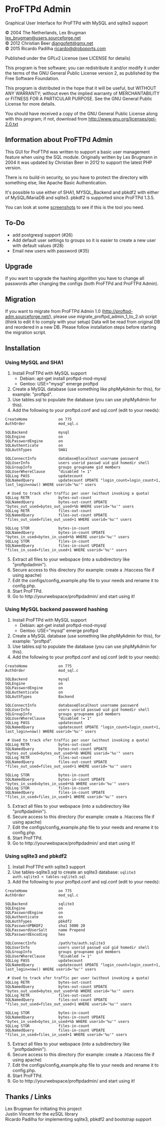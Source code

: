 # ProFTPd Admin

Graphical User Interface for ProFTPd with MySQL and sqlite3 support

&copy; 2004 The Netherlands, Lex Brugman <lex_brugman@users.sourceforge.net><br/>
&copy; 2012 Christian Beer <djangofett@gmx.net><br/>
&copy; 2015 Ricardo Padilha <ricardo@droboports.com>

Published under the GPLv2 License (see LICENSE for details)

This program is free software; you can redistribute it and/or modify
it under the terms of the GNU General Public License version 2,
as published by the Free Software Foundation.

This program is distributed in the hope that it will be useful,
but WITHOUT ANY WARRANTY; without even the implied warranty of
MERCHANTABILITY or FITNESS FOR A PARTICULAR PURPOSE.  See the
GNU General Public License for more details.

You should have received a copy of the GNU General Public License
along with this program; if not, download from http://www.gnu.org/licenses/gpl-2.0.txt

## Information about ProFTPd Admin

This GUI for ProFTPd was written to support a basic user management feature when using the SQL module. Originally written by Lex Brugmann in 2004 it was updated by Christian Beer in 2012 to support the latest PHP version.

There is no build-in security, so you have to protect the directory with something else, like Apache Basic Authentication.

It's possible to use either of SHA1, MYSQL_Backend and pbkdf2 with either of MySQL/MariaDB and sqlite3. pbkdf2 is supported since ProFTPd 1.3.5.

You can look at some [screenshots](screenshots/README.md) to see if this is the tool you need.

## To-Do

* add postgresql support (#26)
* Add default user settings to groups so it is easier to create a new user with default values (#28)
* Email new users with password (#35)

## Upgrade

If you want to upgrade the hashing algorithm you have to change all passwords after changing the configs (both ProFTPd and ProFTPd Admin).

## Migration

If you want to migrate from ProFTPd Admin 1.0 (http://proftpd-adm.sourceforge.net/), please use migrate_proftpd_admin_1_to_2.sh script (think to edit it to comply with your setup)
Data will be read from original DB and reordered in a new DB. Please follow installation steps before starting the migration script.

## Installation

### Using MySQL and SHA1

1. Install ProFTPd with MySQL support
     - Debian: apt-get install proftpd-mod-mysql
     - Gentoo: USE="mysql" emerge proftpd
2. Create a MySQL database (use something like phpMyAdmin for this), for example: "proftpd".
3. Use tables.sql to populate the database (you can use phpMyAdmin for this).
4. Add the following to your proftpd.conf and sql.conf (edit to your needs):

```
CreateHome              on 775
AuthOrder               mod_sql.c

SQLBackend              mysql
SQLEngine               on
SQLPasswordEngine       on
SQLAuthenticate         on
SQLAuthTypes            SHA1

SQLConnectInfo          database@localhost username password
SQLUserInfo             users userid passwd uid gid homedir shell
SQLGroupInfo            groups groupname gid members
SQLUserWhereClause      "disabled != 1"
SQLLog PASS             updatecount
SQLNamedQuery           updatecount UPDATE "login_count=login_count+1, last_login=now() WHERE userid='%u'" users

 # Used to track xfer traffic per user (without invoking a quota)
SQLLog RETR             bytes-out-count
SQLNamedQuery           bytes-out-count UPDATE "bytes_out_used=bytes_out_used+%b WHERE userid='%u'" users
SQLLog RETR             files-out-count
SQLNamedQuery           files-out-count UPDATE "files_out_used=files_out_used+1 WHERE userid='%u'" users

SQLLog STOR             bytes-in-count
SQLNamedQuery           bytes-in-count UPDATE "bytes_in_used=bytes_in_used+%b WHERE userid='%u'" users
SQLLog STOR             files-in-count
SQLNamedQuery           files-in-count UPDATE "files_in_used=files_in_used+1 WHERE userid='%u'" users
```

5. Extract all files to your webspace (into a subdirectory like "proftpdadmin").
6. Secure access to this directory (for example: create a .htaccess file if using apache)
7. Edit the configs/config_example.php file to your needs and rename it to config.php.
8. Start ProFTPd.
9. Go to http://yourwebspace/proftpdadmin/ and start using it!

### Using MySQL backend password hashing

1. Install ProFTPd with MySQL support
     - Debian: apt-get install proftpd-mod-mysql
     - Gentoo: USE="mysql" emerge proftpd
2. Create a MySQL database (use something like phpMyAdmin for this), for example: "proftpd".
3. Use tables.sql to populate the database (you can use phpMyAdmin for this).
4. Add the following to your proftpd.conf and sql.conf (edit to your needs):

```
CreateHome              on 775
AuthOrder               mod_sql.c

SQLBackend              mysql
SQLEngine               on
SQLPasswordEngine       on
SQLAuthenticate         on
SQLAuthTypes            Backend

SQLConnectInfo          database@localhost username password
SQLUserInfo             users userid passwd uid gid homedir shell
SQLGroupInfo            groups groupname gid members
SQLUserWhereClause      "disabled != 1"
SQLLog PASS             updatecount
SQLNamedQuery           updatecount UPDATE "login_count=login_count+1, last_login=now() WHERE userid='%u'" users

 # Used to track xfer traffic per user (without invoking a quota)
SQLLog RETR             bytes-out-count
SQLNamedQuery           bytes-out-count UPDATE "bytes_out_used=bytes_out_used+%b WHERE userid='%u'" users
SQLLog RETR             files-out-count
SQLNamedQuery           files-out-count UPDATE "files_out_used=files_out_used+1 WHERE userid='%u'" users

SQLLog STOR             bytes-in-count
SQLNamedQuery           bytes-in-count UPDATE "bytes_in_used=bytes_in_used+%b WHERE userid='%u'" users
SQLLog STOR             files-in-count
SQLNamedQuery           files-in-count UPDATE "files_in_used=files_in_used+1 WHERE userid='%u'" users
```

5. Extract all files to your webspace (into a subdirectory like "proftpdadmin").
6. Secure access to this directory (for example: create a .htaccess file if using apache)
7. Edit the configs/config_example.php file to your needs and rename it to config.php.
8. Start ProFTPd.
9. Go to http://yourwebspace/proftpdadmin/ and start using it!


### Using sqlite3 and pbkdf2

1. Install ProFTPd with sqlite3 support
2. Use tables-sqlite3.sql to create an sqlite3 database:
   `sqlite3 auth.sqlite3 < tables-sqlite3.sql`
3. Add the following to your proftpd.conf and sql.conf (edit to your needs):

```
CreateHome              on 775
AuthOrder               mod_sql.c

SQLBackend              sqlite3
SQLEngine               on
SQLPasswordEngine       on
SQLAuthenticate         on
SQLAuthTypes            pbkdf2
SQLPasswordPBKDF2       sha1 5000 20
SQLPasswordUserSalt     name Prepend
SQLPasswordEncoding     hex

SQLConnectInfo          /path/to/auth.sqlite3
SQLUserInfo             users userid passwd uid gid homedir shell
SQLGroupInfo            groups groupname gid members
SQLUserWhereClause      "disabled != 1"
SQLLog PASS             updatecount
SQLNamedQuery           updatecount UPDATE "login_count=login_count+1, last_login=now() WHERE userid='%u'" users

 # Used to track xfer traffic per user (without invoking a quota)
SQLLog RETR             bytes-out-count
SQLNamedQuery           bytes-out-count UPDATE "bytes_out_used=bytes_out_used+%b WHERE userid='%u'" users
SQLLog RETR             files-out-count
SQLNamedQuery           files-out-count UPDATE "files_out_used=files_out_used+1 WHERE userid='%u'" users

SQLLog STOR             bytes-in-count
SQLNamedQuery           bytes-in-count UPDATE "bytes_in_used=bytes_in_used+%b WHERE userid='%u'" users
SQLLog STOR             files-in-count
SQLNamedQuery           files-in-count UPDATE "files_in_used=files_in_used+1 WHERE userid='%u'" users
```

5. Extract all files to your webspace (into a subdirectory like "proftpdadmin").
6. Secure access to this directory (for example: create a .htaccess file if using apache)
7. Edit the configs/config_example.php file to your needs and rename it to config.php.
8. Start ProFTPd.
9. Go to http://yourwebspace/proftpdadmin/ and start using it!

## Thanks / Links

Lex Brugman for initiating this project<br/>
Justin Vincent for the ezSQL library<br/>
Ricardo Padilha for implementing sqlite3, pbkdf2 and bootstrap support
